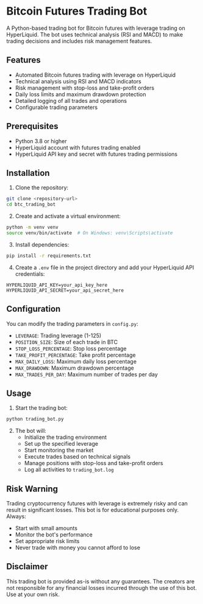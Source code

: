# Bitcoin Futures Trading Bot

A Python-based trading bot for Bitcoin futures with leverage trading on HyperLiquid. The bot uses technical analysis (RSI and MACD) to make trading decisions and includes risk management features.

## Features

- Automated Bitcoin futures trading with leverage on HyperLiquid
- Technical analysis using RSI and MACD indicators
- Risk management with stop-loss and take-profit orders
- Daily loss limits and maximum drawdown protection
- Detailed logging of all trades and operations
- Configurable trading parameters

## Prerequisites

- Python 3.8 or higher
- HyperLiquid account with futures trading enabled
- HyperLiquid API key and secret with futures trading permissions

## Installation

1. Clone the repository:
```bash
git clone <repository-url>
cd btc_trading_bot
```

2. Create and activate a virtual environment:
```bash
python -m venv venv
source venv/bin/activate  # On Windows: venv\Scripts\activate
```

3. Install dependencies:
```bash
pip install -r requirements.txt
```

4. Create a `.env` file in the project directory and add your HyperLiquid API credentials:
```
HYPERLIQUID_API_KEY=your_api_key_here
HYPERLIQUID_API_SECRET=your_api_secret_here
```

## Configuration

You can modify the trading parameters in `config.py`:

- `LEVERAGE`: Trading leverage (1-125)
- `POSITION_SIZE`: Size of each trade in BTC
- `STOP_LOSS_PERCENTAGE`: Stop loss percentage
- `TAKE_PROFIT_PERCENTAGE`: Take profit percentage
- `MAX_DAILY_LOSS`: Maximum daily loss percentage
- `MAX_DRAWDOWN`: Maximum drawdown percentage
- `MAX_TRADES_PER_DAY`: Maximum number of trades per day

## Usage

1. Start the trading bot:
```bash
python trading_bot.py
```

2. The bot will:
   - Initialize the trading environment
   - Set up the specified leverage
   - Start monitoring the market
   - Execute trades based on technical signals
   - Manage positions with stop-loss and take-profit orders
   - Log all activities to `trading_bot.log`

## Risk Warning

Trading cryptocurrency futures with leverage is extremely risky and can result in significant losses. This bot is for educational purposes only. Always:

- Start with small amounts
- Monitor the bot's performance
- Set appropriate risk limits
- Never trade with money you cannot afford to lose

## Disclaimer

This trading bot is provided as-is without any guarantees. The creators are not responsible for any financial losses incurred through the use of this bot. Use at your own risk. 
